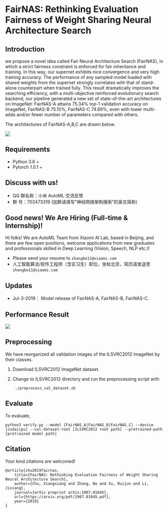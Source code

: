 # FairNAS: Rethinking Evaluation Fairness of Weight Sharing Neural Architecture Search


## Introduction

we propose a novel idea called Fair Neural Architecture Search (FairNAS), in which a strict fairness constraint is enforced for fair inheritance and training. In this way, our supernet exhibits nice convergence and very high training accuracy. The performance of any sampled model loaded with shared weights from the supernet strongly correlates with that of stand-alone counterpart when trained fully. This result dramatically improves the searching efficiency, with a multi-objective reinforced evolutionary search backend, our pipeline generated a new set of state-of-the-art architectures on ImageNet: FairNAS-A attains 75.34% top-1 validation accuracy on ImageNet, FairNAS-B 75.10%, FairNAS-C 74.69%, even with lower multi-adds and/or fewer number of parameters compared with others.

The architectures of FairNAS-A,B,C are drawn below. 

![](images/fairnas-architectures.png)

## Requirements
* Python 3.6 +
* Pytorch 1.0.1 +

## Discuss with us!

* QQ 群名称：小米 AutoML 交流反馈
* 群   号：702473319 (加群请填写“神经网络架构搜索”的英文简称)

## Good news! We Are Hiring (Full-time & Internship)!

Hi folks! We are AutoML Team from Xiaomi AI Lab, based in Beijing, and there are few open positions, welcome applications from new graduates and professionals skilled in Deep Learning (Vision, Speech, NLP etc.)!

* Please send your resume to `zhangbo11@xiaomi.com`
* 人工智能算法/软件工程师（含实习生）职位，坐标北京，简历请发送至 `zhangbo11@xiaomi.com`

## Updates
* Jul-3-2019： Model release of FairNAS-A, FairNAS-B, FairNAS-C.

## Performance Result
![](images/result.png)

## Preprocessing
We have reorganized all validation images of the ILSVRC2012 ImageNet by their classes.

1. Download ILSVRC2012 ImageNet dataset.

2. Change to ILSVRC2012 directory and run the preprocessing script with
    ```
     ./preprocess_val_dataset.sh
    ```

## Evaluate

To evaluate,
    
    python3 verify.py --model [FairNAS_A|FairNAS_B|FairNAS_C] --device [cuda|cpu] --val-dataset-root [ILSVRC2012 root path] --pretrained-path [pretrained model path]
    

## Citation

Your kind citations are welcomed!

    @article{chu2019fairnas,
        title={FairNAS: Rethinking Evaluation Fairness of Weight Sharing Neural Architecture Search},
        author={Chu, Xiangxiang and Zhang, Bo and Xu, Ruijun and Li, Jixiang},
        journal={arXiv preprint arXiv:1907.01845},
        url={https://arxiv.org/pdf/1907.01845.pdf},
        year={2019}
    }
